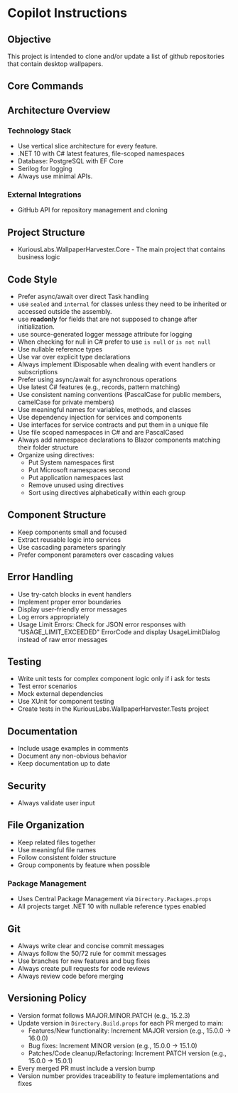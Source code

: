 # Copilot Instructions

## Objective

This project is intended to clone and/or update a list of github repositories that contain desktop wallpapers.

## Core Commands

## Architecture Overview

### Technology Stack
- Use vertical slice architecture for every feature.
- .NET 10 with C# latest features, file-scoped namespaces
- Database: PostgreSQL with EF Core
- Serilog for logging
- Always use minimal APIs.


### External Integrations
- GitHub API for repository management and cloning

## Project Structure
- KuriousLabs.WallpaperHarvester.Core - The main project that contains business logic

## Code Style
- Prefer async/await over direct Task handling
- use `sealed` and `internal` for classes unless they need to be inherited or accessed outside the assembly.
- use **readonly** for fields that are not supposed to change after initialization.
- use source-generated logger message attribute for logging
- When checking for null in C# prefer to use `is null` or `is not null`
- Use nullable reference types
- Use var over explicit type declarations 
- Always implement IDisposable when dealing with event handlers or subscriptions
- Prefer using async/await for asynchronous operations
- Use latest C# features (e.g., records, pattern matching)
- Use consistent naming conventions (PascalCase for public members, camelCase for private members)
- Use meaningful names for variables, methods, and classes
- Use dependency injection for services and components
- Use interfaces for service contracts and put them in a unique file
- Use file scoped namespaces in C# and are PascalCased
- Always add namespace declarations to Blazor components matching their folder structure
- Organize using directives:
  - Put System namespaces first
  - Put Microsoft namespaces second
  - Put application namespaces last
  - Remove unused using directives
  - Sort using directives alphabetically within each group

## Component Structure
- Keep components small and focused
- Extract reusable logic into services
- Use cascading parameters sparingly
- Prefer component parameters over cascading values

## Error Handling
- Use try-catch blocks in event handlers
- Implement proper error boundaries
- Display user-friendly error messages
- Log errors appropriately
- Usage Limit Errors: Check for JSON error responses with "USAGE_LIMIT_EXCEEDED" ErrorCode and display UsageLimitDialog instead of raw error messages

## Testing
- Write unit tests for complex component logic only if i ask for tests
- Test error scenarios
- Mock external dependencies
- Use XUnit for component testing
- Create tests in the KuriousLabs.WallpaperHarvester.Tests project

## Documentation
- Include usage examples in comments
- Document any non-obvious behavior
- Keep documentation up to date

## Security
- Always validate user input

## File Organization
- Keep related files together
- Use meaningful file names
- Follow consistent folder structure
- Group components by feature when possible

### Package Management
- Uses Central Package Management via `Directory.Packages.props`
- All projects target .NET 10 with nullable reference types enabled

## Git
- Always write clear and concise commit messages
- Always follow the 50/72 rule for commit messages
- Use branches for new features and bug fixes
- Always create pull requests for code reviews
- Always review code before merging

## Versioning Policy
- Version format follows MAJOR.MINOR.PATCH (e.g., 15.2.3)
- Update version in `Directory.Build.props` for each PR merged to main:
  - Features/New functionality: Increment MAJOR version (e.g., 15.0.0 → 16.0.0)
  - Bug fixes: Increment MINOR version (e.g., 15.0.0 → 15.1.0)
  - Patches/Code cleanup/Refactoring: Increment PATCH version (e.g., 15.0.0 → 15.0.1)
- Every merged PR must include a version bump
- Version number provides traceability to feature implementations and fixes
